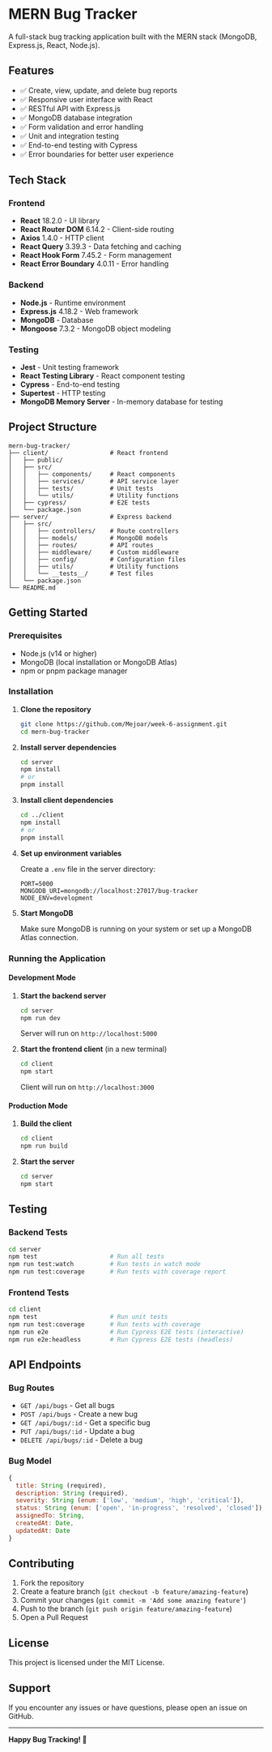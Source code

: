 # MERN Bug Tracker

A full-stack bug tracking application built with the MERN stack (MongoDB, Express.js, React, Node.js).

## Features

- ✅ Create, view, update, and delete bug reports
- ✅ Responsive user interface with React
- ✅ RESTful API with Express.js
- ✅ MongoDB database integration
- ✅ Form validation and error handling
- ✅ Unit and integration testing
- ✅ End-to-end testing with Cypress
- ✅ Error boundaries for better user experience

## Tech Stack

### Frontend
- **React** 18.2.0 - UI library
- **React Router DOM** 6.14.2 - Client-side routing
- **Axios** 1.4.0 - HTTP client
- **React Query** 3.39.3 - Data fetching and caching
- **React Hook Form** 7.45.2 - Form management
- **React Error Boundary** 4.0.11 - Error handling

### Backend
- **Node.js** - Runtime environment
- **Express.js** 4.18.2 - Web framework
- **MongoDB** - Database
- **Mongoose** 7.3.2 - MongoDB object modeling

### Testing
- **Jest** - Unit testing framework
- **React Testing Library** - React component testing
- **Cypress** - End-to-end testing
- **Supertest** - HTTP testing
- **MongoDB Memory Server** - In-memory database for testing

## Project Structure

```
mern-bug-tracker/
├── client/                 # React frontend
│   ├── public/
│   ├── src/
│   │   ├── components/     # React components
│   │   ├── services/       # API service layer
│   │   ├── tests/          # Unit tests
│   │   └── utils/          # Utility functions
│   ├── cypress/            # E2E tests
│   └── package.json
├── server/                 # Express backend
│   ├── src/
│   │   ├── controllers/    # Route controllers
│   │   ├── models/         # MongoDB models
│   │   ├── routes/         # API routes
│   │   ├── middleware/     # Custom middleware
│   │   ├── config/         # Configuration files
│   │   ├── utils/          # Utility functions
│   │   └── __tests__/      # Test files
│   └── package.json
└── README.md
```

## Getting Started

### Prerequisites

- Node.js (v14 or higher)
- MongoDB (local installation or MongoDB Atlas)
- npm or pnpm package manager

### Installation

1. **Clone the repository**
   ```bash
   git clone https://github.com/Mejoar/week-6-assignment.git
   cd mern-bug-tracker
   ```

2. **Install server dependencies**
   ```bash
   cd server
   npm install
   # or
   pnpm install
   ```

3. **Install client dependencies**
   ```bash
   cd ../client
   npm install
   # or
   pnpm install
   ```

4. **Set up environment variables**
   
   Create a `.env` file in the server directory:
   ```env
   PORT=5000
   MONGODB_URI=mongodb://localhost:27017/bug-tracker
   NODE_ENV=development
   ```

5. **Start MongoDB**
   
   Make sure MongoDB is running on your system or set up a MongoDB Atlas connection.

### Running the Application

#### Development Mode

1. **Start the backend server**
   ```bash
   cd server
   npm run dev
   ```
   Server will run on `http://localhost:5000`

2. **Start the frontend client** (in a new terminal)
   ```bash
   cd client
   npm start
   ```
   Client will run on `http://localhost:3000`

#### Production Mode

1. **Build the client**
   ```bash
   cd client
   npm run build
   ```

2. **Start the server**
   ```bash
   cd server
   npm start
   ```

## Testing

### Backend Tests
```bash
cd server
npm test                    # Run all tests
npm run test:watch          # Run tests in watch mode
npm run test:coverage       # Run tests with coverage report
```

### Frontend Tests
```bash
cd client
npm test                    # Run unit tests
npm run test:coverage       # Run tests with coverage
npm run e2e                 # Run Cypress E2E tests (interactive)
npm run e2e:headless        # Run Cypress E2E tests (headless)
```

## API Endpoints

### Bug Routes

- `GET /api/bugs` - Get all bugs
- `POST /api/bugs` - Create a new bug
- `GET /api/bugs/:id` - Get a specific bug
- `PUT /api/bugs/:id` - Update a bug
- `DELETE /api/bugs/:id` - Delete a bug

### Bug Model

```javascript
{
  title: String (required),
  description: String (required),
  severity: String (enum: ['low', 'medium', 'high', 'critical']),
  status: String (enum: ['open', 'in-progress', 'resolved', 'closed']),
  assignedTo: String,
  createdAt: Date,
  updatedAt: Date
}
```

## Contributing

1. Fork the repository
2. Create a feature branch (`git checkout -b feature/amazing-feature`)
3. Commit your changes (`git commit -m 'Add some amazing feature'`)
4. Push to the branch (`git push origin feature/amazing-feature`)
5. Open a Pull Request

## License

This project is licensed under the MIT License.

## Support

If you encounter any issues or have questions, please open an issue on GitHub.

---

**Happy Bug Tracking! 🐛**
